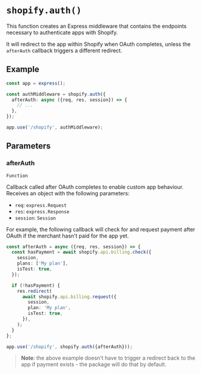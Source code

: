 # `shopify.auth()`

This function creates an Express middleware that contains the endpoints necessary to authenticate apps with Shopify.

It will redirect to the app within Shopify when OAuth completes, unless the `afterAuth` callback triggers a different redirect.

## Example

```ts
const app = express();

const authMiddleware = shopify.auth({
  afterAuth: async ({req, res, session}) => {
    // ...
  },
});

app.use('/shopify', authMiddleware);
```

## Parameters

### afterAuth

`Function`

Callback called after OAuth completes to enable custom app behaviour. Receives an object with the following parameters:

- `req`: `express.Request`
- `res`: `express.Response`
- `session`: `Session`

For example, the following callback will check for and request payment after OAuth if the merchant hasn't paid for the app yet.

```ts
const afterAuth = async ({req, res, session}) => {
  const hasPayment = await shopify.api.billing.check({
    session,
    plans: ['My plan'],
    isTest: true,
  });

  if (!hasPayment) {
    res.redirect(
      await shopify.api.billing.request({
        session,
        plan: 'My plan',
        isTest: true,
      }),
    );
  }
};

app.use('/shopify', shopify.auth({afterAuth}));
```

> **Note**: the above example doesn't have to trigger a redirect back to the app if payment exists - the package will do that by default.
